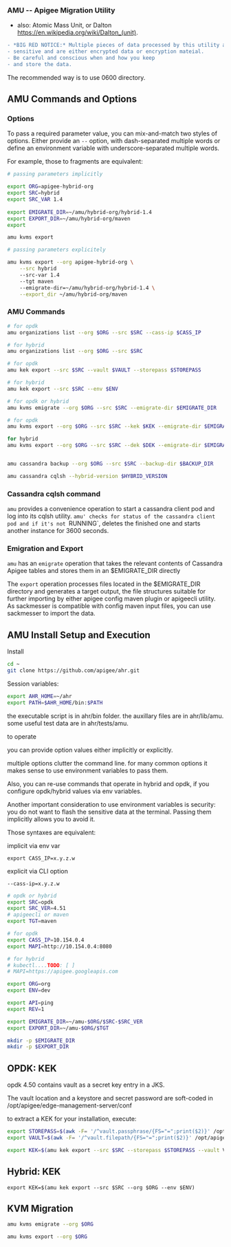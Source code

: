 

### AMU -- Apigee Migration Utility

* also: Atomic Mass Unit, or Dalton https://en.wikipedia.org/wiki/Dalton_(unit).


```diff
- *BIG RED NOTICE:* Multiple pieces of data processed by this utility are
- sensitive and are either encrypted data or encryption mateial. 
- Be careful and conscious when and how you keep
- and store the data.
```

The recommended way is to use 0600 directory.

## AMU Commands and Options


### Options

To pass a required parameter value, you can mix-and-match two styles of options. Either provide an `--` option, with  dash-separated multiple words or define an environment variable with underscore-separated multiple words. 

For example, those to fragments are equivalent:

```sh
# passing parameters implicitly

export ORG=apigee-hybrid-org
export SRC=hybrid
export SRC_VAR 1.4
    
export EMIGRATE_DIR=~/amu/hybrid-org/hybrid-1.4
export EXPORT_DIR=~/amu/hybrid-org/maven
export 

amu kvms export
```

```sh
# passing parameters explicitely

amu kvms export --org apigee-hybrid-org \
    --src hybrid
    --src-var 1.4
    --tgt maven
    --emigrate-dir=~/amu/hybrid-org/hybrid-1.4 \
    --export_dir ~/amu/hybrid-org/maven
```

### AMU Commands

```sh
# for opdk
amu organizations list --org $ORG --src $SRC --cass-ip $CASS_IP

# for hybrid 
amu organizations list --org $ORG --src $SRC

# for opdk
amu kek export --src $SRC --vault $VAULT --storepass $STOREPASS

# for hybrid
amu kek export --src $SRC --env $ENV

# for opdk or hybrid
amu kvms emigrate --org $ORG --src $SRC --emigrate-dir $EMIGRATE_DIR

# for opdk
amu kvms export --org $ORG --src $SRC --kek $KEK --emigrate-dir $EMIGRATE_DIR 

for hybrid
amu kvms export --org $ORG --src $SRC --dek $DEK --emigrate-dir $EMIGRATE_DIR --export-dir $EXPORT_DIR


amu cassandra backup --org $ORG --src $SRC --backup-dir $BACKUP_DIR

amu cassandra cqlsh --hybrid-version $HYBRID_VERSION
```

### Cassandra cqlsh command

`amu` provides a convenience operation to start a cassandra client pod and log into its cqlsh utility. `amu' checks for status of the cassandra client pod and if it's not `RUNNING`, deletes the finished one and starts another instance for 3600 seconds.

### Emigration and Export

`amu` has an `emigrate` operation that takes the relevant contents of Cassandra Apigee tables and stores them in an $EMIGRATE_DIR directly

The `export` operation processes files located in the $EMIGRATE_DIR directory and generates a target output, the file structures suitable for further importing by either apigee config maven plugin or apigeecli utility. As sackmesser is compatible with config maven input files, you can use sackmesser to import the data.


## AMU Install Setup and Execution

Install

```sh
cd ~
git clone https://github.com/apigee/ahr.git
```

Session variables:

```sh
export AHR_HOME=~/ahr
export PATH=$AHR_HOME/bin:$PATH
```

the executable script is in ahr/bin folder.
the auxillary files are in ahr/lib/amu.
some useful test data are in ahr/tests/amu.


to operate



you can provide option values either implicitly or explicitly.

multiple options clutter the command line. for many common options it makes sense to use environment variables to pass them. 

Also, you can re-use commands that operate in hybrid and opdk, if you configure opdk/hybrid values via env variables.

Another important consideration to use environment variables is security: you do not want to flash the sensitive data at the terminal. Passing them implicitly allows you to avoid it.

Those syntaxes are equivalent:

implicit via env var
```
export CASS_IP=x.y.z.w
```

explicit via CLI option
```
--cass-ip=x.y.z.w
```



```sh
# opdk or hybrid
export SRC=opdk
export SRC_VER=4.51
# apigeecli or maven
export TGT=maven

# for opdk
export CASS_IP=10.154.0.4
export MAPI=http://10.154.0.4:8080

# for hybrid
# kubectl....TODO: [ ]
# MAPI=https://apigee.googleapis.com

export ORG=org
export ENV=dev

export API=ping
export REV=1

export EMIGRATE_DIR=~/amu-$ORG/$SRC-$SRC_VER
export EXPORT_DIR=~/amu-$ORG/$TGT
```


```sh
mkdir -p $EMIGRATE_DIR
mkdir -p $EXPORT_DIR
```

## OPDK: KEK

opdk 4.50 contains vault as a secret key entry in a JKS.

The vault location and a keystore and secret password are soft-coded in /opt/apigee/edge-management-server/conf

to extract a KEK for your installation, execute:

```sh
export STOREPASS=$(awk -F= '/^vault.passphrase/{FS="=";print($2)}' /opt/apigee/edge-management-server/conf/credentials.properties)
export VAULT=$(awk -F= '/^vault.filepath/{FS="=";print($2)}' /opt/apigee/edge-management-server/conf/credentials.properties)

export KEK=$(amu kek export --src $SRC --storepass $STOREPASS --vault VAULT)

```

## Hybrid: KEK

```
export KEK=$(amu kek export --src $SRC --org $ORG --env $ENV)
```



## KVM Migration

```sh
amu kvms emigrate --org $ORG 
```

```sh
amu kvms export --org $ORG







